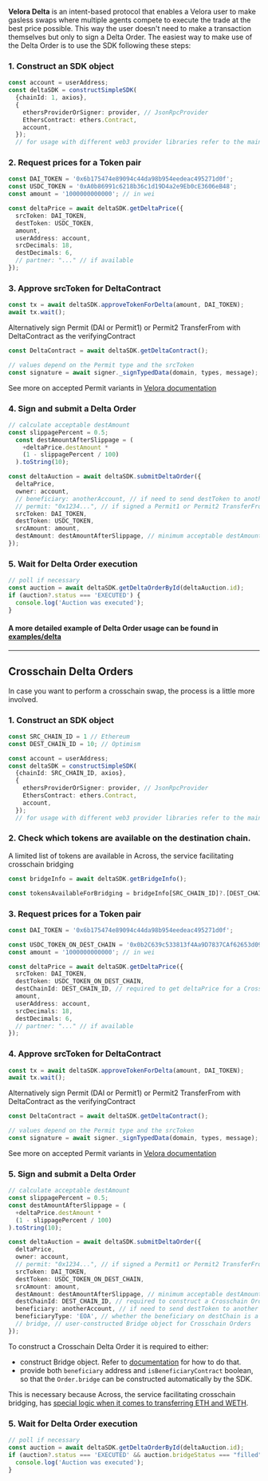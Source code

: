**Velora Delta** is an intent-based protocol that enables a Velora user to make gasless swaps where multiple agents compete to execute the trade at the best price possible.
This way the user doesn't need to make a transaction themselves but only to sign a Delta Order.
The easiest way to make use of the Delta Order is to use the SDK following these steps:

### 1. Construct an SDK object

```ts
const account = userAddress;
const deltaSDK = constructSimpleSDK(
  {chainId: 1, axios},
  {
    ethersProviderOrSigner: provider, // JsonRpcProvider
    EthersContract: ethers.Contract,
    account,
  });
  // for usage with different web3 provider libraries refer to the main [README](./README.md)
```

### 2. Request prices for a Token pair

```ts
const DAI_TOKEN = '0x6b175474e89094c44da98b954eedeac495271d0f';
const USDC_TOKEN = '0xA0b86991c6218b36c1d19D4a2e9Eb0cE3606eB48';
const amount = '1000000000000'; // in wei

const deltaPrice = await deltaSDK.getDeltaPrice({
  srcToken: DAI_TOKEN,
  destToken: USDC_TOKEN,
  amount,
  userAddress: account,
  srcDecimals: 18,
  destDecimals: 6,
  // partner: "..." // if available
});
```


### 3. Approve srcToken for DeltaContract

```ts
const tx = await deltaSDK.approveTokenForDelta(amount, DAI_TOKEN);
await tx.wait();
```

Alternatively sign Permit (DAI or Permit1) or Permit2 TransferFrom with DeltaContract as the verifyingContract

```ts
const DeltaContract = await deltaSDK.getDeltaContract();

// values depend on the Permit type and the srcToken
const signature = await signer._signTypedData(domain, types, message);
```

See more on accepted Permit variants in [Velora documentation](https://developers.velora.xyz/api/velora-api/velora-delta-api/build-a-delta-order-to-sign#supported-permits)


### 4. Sign and submit a Delta Order

```ts
// calculate acceptable destAmount
const slippagePercent = 0.5;
  const destAmountAfterSlippage = (
    +deltaPrice.destAmount *
    (1 - slippagePercent / 100)
  ).toString(10);

const deltaAuction = await deltaSDK.submitDeltaOrder({
  deltaPrice,
  owner: account,
  // beneficiary: anotherAccount, // if need to send destToken to another account
  // permit: "0x1234...", // if signed a Permit1 or Permit2 TransferFrom for DeltaContract
  srcToken: DAI_TOKEN,
  destToken: USDC_TOKEN,
  srcAmount: amount,
  destAmount: destAmountAfterSlippage, // minimum acceptable destAmount
});
```

### 5. Wait for Delta Order execution

```ts
// poll if necessary
const auction = await deltaSDK.getDeltaOrderById(deltaAuction.id);
if (auction?.status === 'EXECUTED') {
  console.log('Auction was executed');
}
```

#### A more detailed example of Delta Order usage can be found in [examples/delta](./src/examples/delta.ts)




---------------------------------------------------

## Crosschain Delta Orders

In case you want to perform a crosschain swap, the process is a little more involved.

### 1. Construct an SDK object

```ts
const SRC_CHAIN_ID = 1 // Ethereum
const DEST_CHAIN_ID = 10; // Optimism

const account = userAddress;
const deltaSDK = constructSimpleSDK(
  {chainId: SRC_CHAIN_ID, axios},
  {
    ethersProviderOrSigner: provider, // JsonRpcProvider
    EthersContract: ethers.Contract,
    account,
  });
  // for usage with different web3 provider libraries refer to the main [README](./README.md)
```

### 2. Check which tokens are available on the destination chain.

A limited list of tokens are available in Across, the service facilitating crosschain bridging

```ts
const bridgeInfo = await deltaSDK.getBridgeInfo();

const tokensAvailableForBridging = bridgeInfo[SRC_CHAIN_ID]?.[DEST_CHAIN_ID]
```


### 3. Request prices for a Token pair

```ts
const DAI_TOKEN = '0x6b175474e89094c44da98b954eedeac495271d0f';

const USDC_TOKEN_ON_DEST_CHAIN = '0x0b2C639c533813f4Aa9D7837CAf62653d097Ff85'; // available for bridging on Optimism
const amount = '1000000000000'; // in wei

const deltaPrice = await deltaSDK.getDeltaPrice({
  srcToken: DAI_TOKEN,
  destToken: USDC_TOKEN_ON_DEST_CHAIN,
  destChainId: DEST_CHAIN_ID, // required to get deltaPrice for a Crosschain Order
  amount,
  userAddress: account,
  srcDecimals: 18,
  destDecimals: 6,
  // partner: "..." // if available
});
```


### 4. Approve srcToken for DeltaContract

```ts
const tx = await deltaSDK.approveTokenForDelta(amount, DAI_TOKEN);
await tx.wait();
```

Alternatively sign Permit (DAI or Permit1) or Permit2 TransferFrom with DeltaContract as the verifyingContract

```ts
const DeltaContract = await deltaSDK.getDeltaContract();

// values depend on the Permit type and the srcToken
const signature = await signer._signTypedData(domain, types, message);
```

See more on accepted Permit variants in [Velora documentation](https://developers.velora.xyz/api/velora-api/velora-delta-api/build-a-delta-order-to-sign#supported-permits)


### 5. Sign and submit a Delta Order

```ts
// calculate acceptable destAmount
const slippagePercent = 0.5;
const destAmountAfterSlippage = (
  +deltaPrice.destAmount *
  (1 - slippagePercent / 100)
).toString(10);

const deltaAuction = await deltaSDK.submitDeltaOrder({
  deltaPrice,
  owner: account,
  // permit: "0x1234...", // if signed a Permit1 or Permit2 TransferFrom for DeltaContract
  srcToken: DAI_TOKEN,
  destToken: USDC_TOKEN_ON_DEST_CHAIN,
  srcAmount: amount,
  destAmount: destAmountAfterSlippage, // minimum acceptable destAmount
  destChainId: DEST_CHAIN_ID, // required to construct a Crosschain Order
  beneficiary: anotherAccount, // if need to send destToken to another account on destChain
  beneficiaryType: 'EOA', // whether the beneficiary on destChain is a smart contract
  // bridge, // user-constructed Bridge object for Crosschain Orders
});
```

To construct a Crosschain Delta Order it is required to either:
* construct Bridge object. Refer to [documentation](https://developers.velora.xyz/api/velora-api/velora-delta-api/build-a-delta-order-to-sign#sign-an-order-cross-chain) for how to do that.
* provide both `beneficiary` address and `isBeneficiaryContract` boolean, so that the `Order.bridge` can be constructed automatically by the SDK.

This is necessary because Across, the service facilitating crosschain bridging, has [special logic when it comes to transferring ETH and WETH](https://docs.across.to/introduction/technical-faq#what-is-the-behavior-of-eth-weth-in-transfers).

### 5. Wait for Delta Order execution

```ts
// poll if necessary
const auction = await deltaSDK.getDeltaOrderById(deltaAuction.id);
if (auction?.status === 'EXECUTED' && auction.bridgeStatus === "filled") {
  console.log('Auction was executed');
}
```